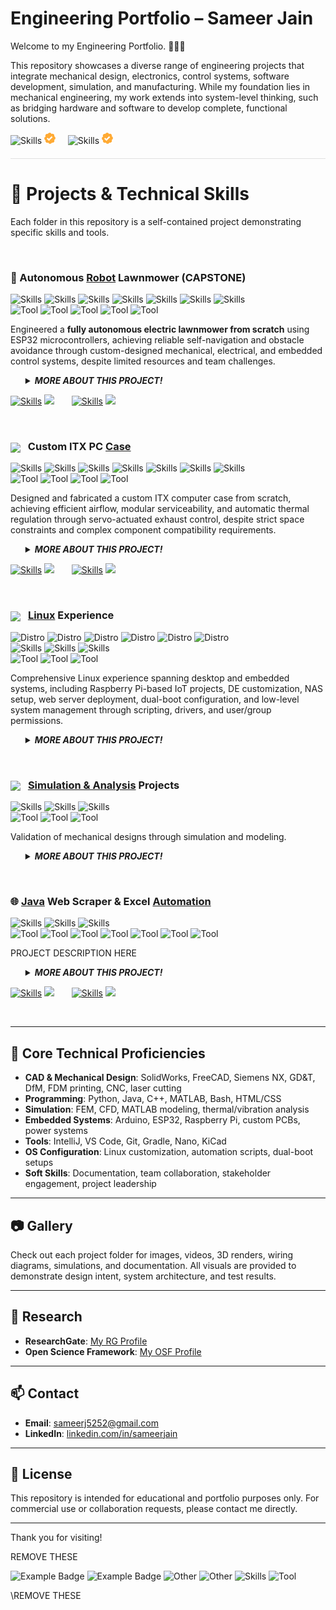 # Engineering Portfolio – Sameer Jain

Welcome to my Engineering Portfolio. 🙋🏽‍♂️

This repository showcases a diverse range of engineering projects that integrate mechanical design, electronics, control systems, software development, simulation, and manufacturing. While my foundation lies in mechanical engineering, my work extends into system-level thinking, such as bridging hardware and software to develop complete, functional solutions.

![Skills](https://img.shields.io/badge/SolidWorks-CSWA-EB225E) <img src="https://github.com/sameer52/images-icons-data/blob/main/images/other/certified-orange-check.png" alt="SW-CSWA" width="18"/> &nbsp;&nbsp;&nbsp;<!--![Skills](https://img.shields.io/badge/SolidWorks-CSWP-009973) <img src="https://github.com/sameer52/images-icons-data/blob/main/images/other/certified-orange-check.png" alt="SW-CSWP" width="18"/> &nbsp;&nbsp;&nbsp; -->
![Skills](https://img.shields.io/badge/Python-PCEP-0066FF) <img src="https://github.com/sameer52/images-icons-data/blob/main/images/other/certified-orange-check.png" alt="Py-PCEP" width="18"/> &nbsp;&nbsp;&nbsp;

<hr style="height:1px; background-color:#e0e0e0; border:none; margin: 20px 0;">

# 📂 Projects & Technical Skills

Each folder in this repository is a self-contained project demonstrating specific skills and tools. <!-- This layout presents both context and capability in a condensed, reader-friendly format. -->

<br>

<!-- LAWNMOWER CAPSTONE -->
### 🤖 Autonomous <ins>Robot</ins> Lawnmower (CAPSTONE)

![Skills](https://img.shields.io/badge/Skills-Solid_Modeling-02699C)
![Skills](https://img.shields.io/badge/CAD_Assembly-02699C)
![Skills](https://img.shields.io/badge/Embedded_Control_Logic-02699C)
![Skills](https://img.shields.io/badge/Sensor_Fusion-02699C)
![Skills](https://img.shields.io/badge/GD﹠T-02699C)
![Skills](https://img.shields.io/badge/DFM-02699C)
![Skills](https://img.shields.io/badge/DFA-02699C)  
![Tool](https://img.shields.io/badge/Tools-Arduino-FEED95)
![Tool](https://img.shields.io/badge/ESP32-FEED95)
![Tool](https://img.shields.io/badge/Solidworks-FEED95)
![Tool](https://img.shields.io/badge/3D_Printing-FEED95)
![Tool](https://img.shields.io/badge/GD&T-FEED95)

Engineered a <strong>fully autonomous electric lawnmower from scratch</strong> using ESP32 microcontrollers, achieving reliable self-navigation and obstacle avoidance through custom-designed mechanical, electrical, and embedded control systems, despite limited resources and team challenges.

<ul>
  <details>
  <summary><strong><i>MORE ABOUT THIS PROJECT!</i></strong></summary>
    <table style="width:100%; border:none; border-collapse:collapse;">
      <tr>
        <td style="vertical-align:middle;">
            <!-- * -->
            <li>Spearheaded mechanical development from initial requirements to final prototype, emphasizing modularity for <strong>maintenance</strong> and <strong>continuous</strong> improvement</li>
            &nbsp;
            <li>Created an original PLA chassis in SolidWorks, validated structural integrity with anisotropic FEM simulations to ensure durability during operation</li>
            &nbsp;
            <!-- * -->
            <li>Applied DFA principles to simplify assembly, reducing build time and minimizing errors during prototyping and testing.</li>
            &nbsp;
            <!-- * -->
            <li>Minimized part count, improving system reliability and simplifying maintenance across iterations.</li>
            &nbsp;
            <!-- * -->
            <li>Applied DFM principles to accelerate iteration cycles within project timeline despite limited team resources.</li>
            &nbsp;
            <!-- * -->
            <li>Each of the 11 iterations targeted key areas including but not limited to</li>
            <ul>
              <li>drive system, chassis stiffness, internal component layout, and cutting mechanism integration</li>
            </ul>
            &nbsp;
            <!-- * -->
            <li>Implemented an induced boundary wire system enabling safe autonomous operation within user-defined zones</li>
            &nbsp;
            <!-- * -->
            <li>Programmed embedded navigation and obstacle avoidance logic using Arduino IDE with responsive sensor fusion and feedback control.</li>
            &nbsp;
            <!-- * -->
            <li>Tuned hardware/software integration through repeated field tests, improving stability, accuracy, and response time over time.</li>
            &nbsp;
        </td>
        <td style="text-align:center;">
          <img src="https://github.com/sameer52/images-icons-data/blob/main/images/capstone-lawnmower/assembled-new-shell.JPG" alt="Lawnmower Image 1" style="width:290px;"><br>
          <img src="https://github.com/sameer52/images-icons-data/blob/main/images/capstone-lawnmower/battery-access-hatch-cropped.JPG" alt="Lawnmower Image 1" style="width:290px;"><br>
          <img src="https://github.com/sameer52/images-icons-data/blob/main/images/capstone-lawnmower/battery-clamp.JPG" alt="Lawnmower Image 1" style="width:290px;"><br>
          <img src="https://github.com/sameer52/images-icons-data/blob/main/images/capstone-lawnmower/drive-assembly-rear-white.JPG" alt="Lawnmower Image 1" style="width:290px;"><br>
          <img src="https://github.com/sameer52/images-icons-data/blob/main/images/capstone-lawnmower/motor-exploded-view-cropped.JPG" alt="Lawnmower Image 1" style="width:290px;"><br>
          <img src="https://github.com/sameer52/Autonomous-Lawnmower/blob/main/images/capstone-lawnmower-cropped.jpg" alt="Lawnmower Image 1" style="width:290px;"><br>
        </td>
      </tr>
    </table>
  </details>
</ul>

[![Skills](https://img.shields.io/badge/GitHub-PROJECT_LINK_|_Click_Me!-82DFC6)](https://github.com/sameer52/Autonomous-Lawnmower) <img src="https://images.icon-icons.com/2550/PNG/512/link_icon_152591.png" width="18"/> &nbsp;&nbsp;&nbsp;&nbsp;&nbsp;
[![Skills](https://img.shields.io/badge/OSF-PROJECT_LINK_|_Click_Me!-82DFC6)](https://osf.io/hv5g8/) <img src="https://images.icon-icons.com/2550/PNG/512/link_icon_152591.png" width="18"/>

<br>


<!-- ITX PC CASE -->
<h3>
  <img src="https://github.com/user-attachments/assets/eda94c2a-d5bd-4a34-8661-9ba9af9366ef" width="20" style="vertical-align:middle; margin-right:8px;">
  Custom ITX PC <ins>Case<ins>
</h3>

![Skills](https://img.shields.io/badge/Skills-Solid_Modeling-02699C)
![Skills](https://img.shields.io/badge/Airflow_Optimization-02699C)
![Skills](https://img.shields.io/badge/Thermal_Analysis-02699C)
![Skills](https://img.shields.io/badge/CAD_Assembly-02699C)
![Skills](https://img.shields.io/badge/GD﹠T-02699C)
![Skills](https://img.shields.io/badge/DFM-02699C)
![Skills](https://img.shields.io/badge/DFA-02699C)  
![Tool](https://img.shields.io/badge/Tools-Solidworks-FEED95)
![Tool](https://img.shields.io/badge/Fluid_Simulation-FEED95)
![Tool](https://img.shields.io/badge/FDM_3D_Printer-FEED95)
![Tool](https://img.shields.io/badge/BambuStudio-FEED95)

Designed and fabricated a custom ITX computer case from scratch, achieving efficient airflow, modular serviceability, and automatic thermal regulation through servo-actuated exhaust control, despite strict space constraints and complex component compatibility requirements. 

<ul>
  <details>
  <summary><strong><i>MORE ABOUT THIS PROJECT!</i></strong></summary>
    <table style="width:100%; border:none; border-collapse:collapse;">
      <tr>
        <td style="text-align:left; vertical-align:top;">
          <li>Led complete design and prototyping of a custom 18L Mini-ITX PC case, including user research, CAD, simulation, and physical testing</li>
          <li>Ran FEM and CFD simulations to reduce thermal hotspots by 20% and ensure mechanical integrity</li>
          <li>Designed for manufacturing with PLA 3D printing and laser cutting (wood, acrylic, aluminum)</li>
          <li>Completed 13 iterative revisions driven by airflow, thermal, and assembly optimizations</li>
          <li>Applied DFA principles to minimize assembly time and improve internal accessibility</li>
          <li>Added usability features: cable/airflow channels, magnetic panels, drive mounts, and active airflow control</li>
        </td>
        <td style="text-align:center; vertical-align:center;">
          <img src="https://github.com/sameer52/ITX-Case/blob/main/images/ITX-Case-V3-WIP-portrait.png" alt="Project Image" style="width:300px; border-radius:8px;">
        </td>
      </tr>
    </table>
  </details>
</ul>

[![Skills](https://img.shields.io/badge/GitHub-PROJECT_LINK_|_Click_Me!-82DFC6)](https://github.com/sameer52) <img src="https://images.icon-icons.com/2550/PNG/512/link_icon_152591.png" width="18"/> &nbsp;&nbsp;&nbsp;&nbsp;&nbsp;
[![Skills](https://img.shields.io/badge/OSF-PROJECT_LINK_|_Click_Me!-82DFC6)](https://osf.io/hv5g8/) <img src="https://images.icon-icons.com/2550/PNG/512/link_icon_152591.png" width="18"/>

<br>


<!-- LINUX EXPERIENCE -->
<h3>
  <img src="https://github.com/user-attachments/assets/edc6147f-69c3-4395-a7a1-f5c29cd0613c" width="20" style="vertical-align:middle; margin-right:8px;">
  <ins>Linux</ins> Experience
  </h3>

![Distro](https://img.shields.io/badge/Distros-KDE_Neon-B6B6B6)
![Distro](https://img.shields.io/badge/Ubuntu-B6B6B6)
![Distro](https://img.shields.io/badge/Kubuntu-B6B6B6)
![Distro](https://img.shields.io/badge/OrangePi_OS-B6B6B6)
![Distro](https://img.shields.io/badge/Manjaro-B6B6B6)
![Distro](https://img.shields.io/badge/Pop!_OS-B6B6B6)  
![Skills](https://img.shields.io/badge/Skills-Shell_Scripting-02699C)
![Skills](https://img.shields.io/badge/Networking-02699C)
![Skills](https://img.shields.io/badge/Permission_Mgmt-02699C)  
![Tool](https://img.shields.io/badge/Tools-Samba-FEED95)
![Tool](https://img.shields.io/badge/SSH-FEED95)
![Tool](https://img.shields.io/badge/RSYNC-FEED95)

Comprehensive Linux experience spanning desktop and embedded systems, including Raspberry Pi-based IoT projects, DE customization, NAS setup, web server deployment, dual-boot configuration, and low-level system management through scripting, drivers, and user/group permissions. 

<ul>
  <details>
  <summary><strong><i>MORE ABOUT THIS PROJECT!</i></strong></summary>
    <table style="width:100%; border:none; border-collapse:collapse;">
      <tr>
        <td style="vertical-align:middle;">
            <!-- * -->
            <li></li>
            &nbsp;
            <li></li>
            &nbsp;
            <!-- * -->
            <li></li>
            &nbsp;
            <!-- * -->
            <li></li>
            &nbsp;
            <!-- * -->
            <li></li>
            &nbsp;
            <!-- * -->
            <li></li>
            &nbsp;
            <!-- * -->
            <li></li>
            &nbsp;
        </td>
        <td style="text-align:center;">
          <img src="https://github.com/sameer52/images-icons-data/blob/main/images/other/landscape-placeholder.svg" alt="Image 1" style="width:290px;"><br>
          <img src="https://github.com/sameer52/images-icons-data/blob/main/images/other/landscape-placeholder.svg" alt="Image 2" style="width:290px;"><br>
          <img src="https://github.com/sameer52/images-icons-data/blob/main/images/other/landscape-placeholder.svg" alt="Image 3" style="width:290px;"><br>
          <img src="https://github.com/sameer52/images-icons-data/blob/main/images/other/landscape-placeholder.svg" alt="Image 4" style="width:290px;"><br>
        </td>
      </tr>
    </table>
  </details>
</ul>

<br>


<!-- SIMULATION PROJECTS -->
<h3>
  <img src="https://github.com/user-attachments/assets/9890478d-9641-469b-bb84-5c88dc1840b1" width="20" style="vertical-align:middle; margin-right:8px;">
  <ins>Simulation & Analysis</ins> Projects
</h3>

![Skills](https://img.shields.io/badge/Skills-Stress_&_Modal_Analysis-02699C)
![Skills](https://img.shields.io/badge/Dynamic_System_Modeling-02699C)
![Skills](https://img.shields.io/badge/Thermal_behavior-02699C)  
![Tool](https://img.shields.io/badge/Tools-SolidWorks_Simulation-FEED95)
![Tool](https://img.shields.io/badge/MATLAB-FEED95)
![Tool](https://img.shields.io/badge/Numerical_Methods-FEED95)

Validation of mechanical designs through simulation and modeling.

<ul>
  <details>
  <summary><strong><i>MORE ABOUT THIS PROJECT!</i></strong></summary>
    <table style="width:100%; border:none; border-collapse:collapse;">
      <tr>
        <td style="vertical-align:middle;">
            <!-- * -->
            <li></li>
            &nbsp;
            <li></li>
            &nbsp;
            <!-- * -->
            <li></li>
            &nbsp;
            <!-- * -->
            <li></li>
            &nbsp;
            <!-- * -->
            <li></li>
            &nbsp;
            <!-- * -->
            <li></li>
            &nbsp;
            <!-- * -->
            <li></li>
            &nbsp;
        </td>
        <td style="text-align:center;">
          <img src="https://github.com/sameer52/images-icons-data/blob/main/images/other/landscape-placeholder.svg" alt="Image 1" style="width:290px;"><br>
          <img src="https://github.com/sameer52/images-icons-data/blob/main/images/other/landscape-placeholder.svg" alt="Image 2" style="width:290px;"><br>
          <img src="https://github.com/sameer52/images-icons-data/blob/main/images/other/landscape-placeholder.svg" alt="Image 3" style="width:290px;"><br>
          <img src="https://github.com/sameer52/images-icons-data/blob/main/images/other/landscape-placeholder.svg" alt="Image 4" style="width:290px;"><br>
        </td>
      </tr>
    </table>
  </details>
</ul>

<br>


<!-- JAVA WEBSCRAPING TOOL -->
### 🌐 <ins>Java</ins> Web Scraper & Excel <ins>Automation</ins>  

![Skills](https://img.shields.io/badge/Skills-Web_Automation-02699C)
![Skills](https://img.shields.io/badge/Data_Parsing-02699C)
![Skills](https://img.shields.io/badge/Test_Driven_Development-02699C)  
![Tool](https://img.shields.io/badge/Tools-Java-FEED95)
![Tool](https://img.shields.io/badge/Selenium-FEED95)
![Tool](https://img.shields.io/badge/Apache_POI_API-FEED95)
![Tool](https://img.shields.io/badge/TestNG-FEED95)
![Tool](https://img.shields.io/badge/IntelliJ-FEED95)
![Tool](https://img.shields.io/badge/Gradle-FEED95)
![Tool](https://img.shields.io/badge/Maven-FEED95)

PROJECT DESCRIPTION HERE

<ul>
  <details>
  <summary><strong><i>MORE ABOUT THIS PROJECT!</i></strong></summary>
    <table style="width:100%; border:none; border-collapse:collapse;">
      <tr>
        <td style="vertical-align:middle;">
            <!-- * -->
            <li></li>
            &nbsp;
            <li></li>
            &nbsp;
            <!-- * -->
            <li></li>
            &nbsp;
            <!-- * -->
            <li></li>
            &nbsp;
            <!-- * -->
            <li></li>
            &nbsp;
            <!-- * -->
            <li></li>
            &nbsp;
            <!-- * -->
            <li></li>
            &nbsp;
        </td>
        <td style="text-align:center;">
          <img src="https://github.com/sameer52/images-icons-data/blob/main/images/other/landscape-placeholder.svg" alt="Image 1" style="width:290px;"><br>
          <img src="https://github.com/sameer52/images-icons-data/blob/main/images/other/landscape-placeholder.svg" alt="Image 2" style="width:290px;"><br>
          <img src="https://github.com/sameer52/images-icons-data/blob/main/images/other/landscape-placeholder.svg" alt="Image 3" style="width:290px;"><br>
          <img src="https://github.com/sameer52/images-icons-data/blob/main/images/other/landscape-placeholder.svg" alt="Image 4" style="width:290px;"><br>
        </td>
      </tr>
    </table>
  </details>
</ul>

[![Skills](https://img.shields.io/badge/GitHub-PROJECT_LINK_|_Click_Me!-82DFC6)](https://github.com/sameer52/) <img src="https://images.icon-icons.com/2550/PNG/512/link_icon_152591.png" width="18"/> &nbsp;&nbsp;&nbsp;&nbsp;&nbsp;
[![Skills](https://img.shields.io/badge/OSF-PROJECT_LINK_|_Click_Me!-82DFC6)](https://osf.io/hv5g8/) <img src="https://images.icon-icons.com/2550/PNG/512/link_icon_152591.png" width="18"/>

<br>


---

## 🧠 Core Technical Proficiencies

- **CAD & Mechanical Design**: SolidWorks, FreeCAD, Siemens NX, GD&T, DfM, FDM printing, CNC, laser cutting  
- **Programming**: Python, Java, C++, MATLAB, Bash, HTML/CSS  
- **Simulation**: FEM, CFD, MATLAB modeling, thermal/vibration analysis  
- **Embedded Systems**: Arduino, ESP32, Raspberry Pi, custom PCBs, power systems  
- **Tools**: IntelliJ, VS Code, Git, Gradle, Nano, KiCad  
- **OS Configuration**: Linux customization, automation scripts, dual-boot setups  
- **Soft Skills**: Documentation, team collaboration, stakeholder engagement, project leadership

---

## 📷 Gallery

Check out each project folder for images, videos, 3D renders, wiring diagrams, simulations, and documentation. All visuals are provided to demonstrate design intent, system architecture, and test results.

---

## 🔬 Research

- **ResearchGate**: [My RG Profile](https://www.researchgate.net/profile/Sameer-Jain-9?ev=hdr_xprf)
- **Open Science Framework**: [My OSF Profile](https://osf.io/hv5g8/)

---

## 📫 Contact

- **Email**: sameerj5252@gmail.com
- **LinkedIn**: [linkedin.com/in/sameerjain](https://www.linkedin.com/in/sameerjain0841/)  

---

## 📜 License

This repository is intended for educational and portfolio purposes only. For commercial use or collaboration requests, please contact me directly.

---

Thank you for visiting!





REMOVE THESE

![Example Badge](https://img.shields.io/badge/Skill-Python-blue)
![Example Badge](https://img.shields.io/badge/just_the_message-8A2BE2)
![Other](https://img.shields.io/badge/Distros/Other-656565)
![Other](https://img.shields.io/badge/Distros/Other-B6B6B6)
![Skills](https://img.shields.io/badge/Skills-02699C)
![Tool](https://img.shields.io/badge/Tools-FEED95)

\REMOVE THESE
